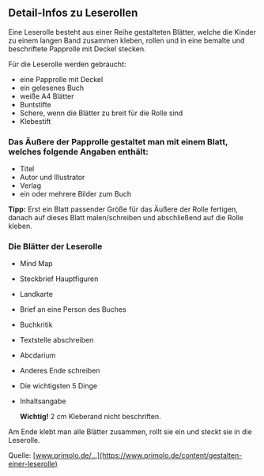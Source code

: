 Detail-Infos zu Leserollen
--------------------------

Eine Leserolle besteht aus einer Reihe gestalteten Blätter, welche die Kinder zu einem langen Band zusammen kleben, rollen und in eine bemalte und beschriftete Papprolle mit Deckel stecken.

Für die Leserolle werden gebraucht:
 - eine Papprolle mit Deckel
 - ein gelesenes Buch
 - weiße A4 Blätter
 - Buntstifte
 - Schere, wenn die Blätter zu breit für die Rolle sind
 - Klebestift

### Das Äußere der Papprolle gestaltet man mit einem Blatt, welches folgende Angaben enthält:

   - Titel  
   - Autor und Illustrator  
   - Verlag  
   - ein oder mehrere Bilder zum Buch  
 
   **Tipp:**
   Erst ein Blatt passender Größe für das Äußere der Rolle fertigen, danach auf dieses Blatt malen/schreiben und abschließend auf die Rolle kleben.

### Die Blätter der Leserolle ###

 - Mind Map
 - Steckbrief Hauptfiguren
 - Landkarte
 - Brief an eine Person des Buches
 - Buchkritik
 - Textstelle abschreiben
 - Abcdarium
 - Anderes Ende schreiben
 - Die wichtigsten 5 Dinge
 - Inhaltsangabe

   **Wichtig!** 2 cm Kleberand nicht beschriften.

Am Ende klebt man alle Blätter zusammen, rollt sie ein und steckt sie in die Leserolle.

Quelle: [www.primolo.de/...](https://www.primolo.de/content/gestalten-einer-leserolle)
